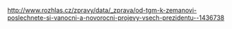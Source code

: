 http://www.rozhlas.cz/zpravy/data/_zprava/od-tgm-k-zemanovi-poslechnete-si-vanocni-a-novorocni-projevy-vsech-prezidentu--1436738